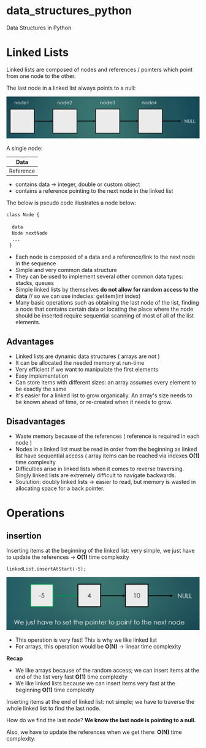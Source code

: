# data_structures_python
Data Structures in Python

# Linked Lists 

Linked lists are composed of nodes and references / pointers which point from one node to the other.

The last node in a linked list always points to a null:

![Screenshot](linked_lists.png)

A single node:

 | Data | 
| ------------- | 
| Reference  |


- contains data -> integer, double or custom object
- contains a reference pointing to the next node in the linked list

The below is pseudo code illustrates a node below:
```
class Node {

  data
  Node nextNode
  ...
 }
 ```
- Each node is composed of a data and a reference/link to the next node in the sequence
- Simple and very common data structure
- They can be used to implement several other common data types: stacks, queues
- Simple linked lists by themselves **do not allow for random access to the data** //
so we can use indecies: getitem(int index)
- Many basic operations such as obtaining the last node of the list, finding a node that contains certain data or locating the place where the node should be inserted require sequential scanning of most of all of the list elements.

## Advantages
- Linked lists are dynamic data structures ( arrays are not )
- It can be allocated the needed memory at run-time
- Very efficient if we want to manipulate the first elements
- Easy implementation
- Can store items with different sizes: an array assumes every element to be exactly the same
- It's easier for a linked list to grow organically. An array's size needs to be known ahead of time, or re-created when it needs to grow.

## Disadvantages
- Waste memory because of the references ( reference is required in each node )
- Nodes in a linked list must be read in order from the beginning as linked list have sequential access ( array items can be reached via indexes **O(1)** time complexity
- Difficulties arise in linked lists when it comes to reverse traversing. Singly linked lists are extremely difficult to navigate backwards.
- Soulution: doubly linked lists -> easier to read, but memory is wasted in allocating space for a back pointer.

# Operations

## insertion

Inserting items at the beginning of the linked list: very simple, we just have to update the references -> **O(1)** time complexity

```
linkedList.insertAtStart(-5);
```

![Screenshot](array_insertion.png)

- This operation is very fast! This is why we like linked list
- For arrays, this operation would be **O(N)** -> linear time complexity

**Recap**
- We like arrays because of the random access; we can insert items at the end of the list very fast **O(1)** time complexity
- We like linked lists because we can insert items very fast at the beginning **O(1)** time complexity

Inserting items at the end of linked list: not simple; we have to traverse the whole linked list to find the last node.

How do we find the last node? **We know the last node is pointing to a null.**

Also, we have to update the references when we get there: **O(N)** time complexity.




